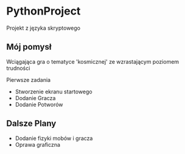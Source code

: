 # PythonProject
Projekt z języka skryptowego
<h2> Mój pomysł </h2>
<p> Wciągająca gra o tematyce 'kosmicznej' ze wzrastającym poziomem trudności</p>
<p> Pierwsze zadania </p>
<ul>
  <li> Stworzenie ekranu startowego </li>
  <li> Dodanie Gracza </li>
  <li> Dodanie Potworów</li>
 </ul>
 
 <h2> Dalsze Plany </h2>
 <ul>
  <li> Dodanie fizyki mobów i gracza</li>
  <li> Oprawa graficzna</li>
 <ul> 
